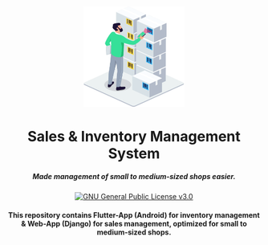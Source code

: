 <p align="center">
  <a href="https://github.com/saurav0001kumar/Sales-n-Inventory-Management-System">
    <img alt="Sales-n-Inventory-Management-System" src="https://github.com/saurav0001kumar/Sales-n-Inventory-Management-System/blob/main/sales_n_inventory_flutter_app/assets/images/inventory1.gif" height="200" width="200" />
  </a>
</p>
<h1 align="center">Sales & Inventory Management System</h1>
<h5 align="center">Made management of small to medium-sized shops easier.</h5>
<p align="center">
    <a href="https://github.com/saurav0001kumar/Sales-n-Inventory-Management-System/blob/main/LICENSE">
    <img src="https://img.shields.io/badge/license-GNU General Public License v3.0-blue.svg" alt="GNU General Public License v3.0" />
  </a>
<p>
<h4 align="center">This repository contains Flutter-App (Android) for inventory management &amp; Web-App (Django) for sales management, optimized for small to medium-sized shops.</h4>

